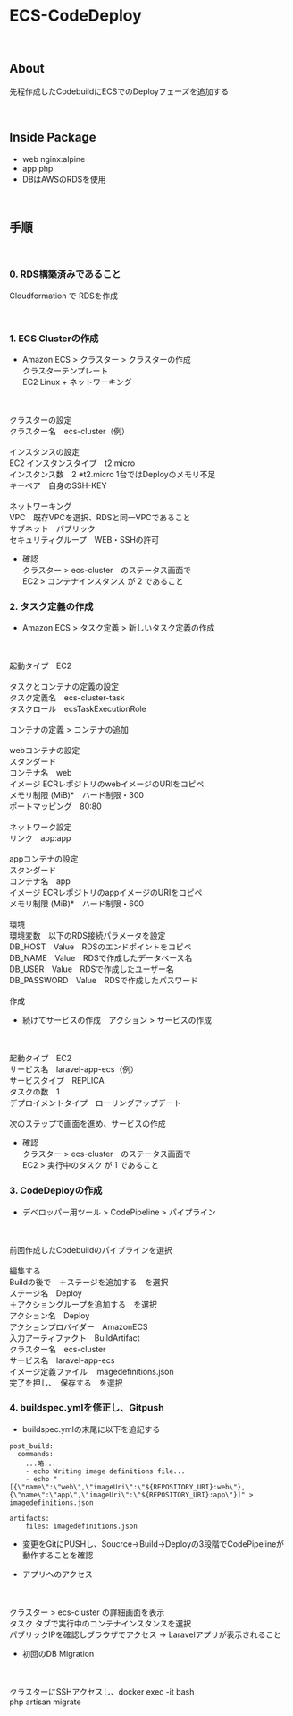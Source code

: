 # **ECS-CodeDeploy**

<br>

## **About**

先程作成したCodebuildにECSでのDeployフェーズを追加する

<br>

## **Inside Package**
 * web nginx:alpine
 * app php
 * DBはAWSのRDSを使用

<br>

## **手順**

<br>

### 0. RDS構築済みであること

Cloudformation で RDSを作成

<br>

### 1. ECS Clusterの作成

* Amazon ECS > クラスター > クラスターの作成
<br>クラスターテンプレート
<br>EC2 Linux + ネットワーキング
<br>
<br>クラスターの設定
<br>クラスター名　ecs-cluster（例）
<br>
<br>インスタンスの設定
<br>EC2 インスタンスタイプ　t2.micro
<br>インスタンス数　2 ※t2.micro 1台ではDeployのメモリ不足
<br>キーペア　自身のSSH-KEY
<br>
<br>ネットワーキング
<br>VPC　既存VPCを選択、RDSと同一VPCであること
<br>サブネット　パブリック
<br>セキュリティグループ　WEB・SSHの許可
<br>

* 確認
<br>クラスター > ecs-cluster　のステータス画面で
<br>EC2 > コンテナインスタンス が 2 であること

### 2. タスク定義の作成

* Amazon ECS > タスク定義 > 新しいタスク定義の作成
<br>
<br>起動タイプ　EC2
<br>
<br>タスクとコンテナの定義の設定
<br>タスク定義名　ecs-cluster-task
<br>タスクロール　ecsTaskExecutionRole
<br>
<br>コンテナの定義 > コンテナの追加
<br>
<br>webコンテナの設定
<br>スタンダード
<br>コンテナ名　web
<br>イメージ  ECRレポジトリのwebイメージのURIをコピペ
<br>メモリ制限 (MiB)*　ハード制限・300
<br>ポートマッピング　80:80
<br>
<br>ネットワーク設定
<br>リンク　app:app
<br>
<br>appコンテナの設定
<br>スタンダード
<br>コンテナ名　app
<br>イメージ  ECRレポジトリのappイメージのURIをコピペ
<br>メモリ制限 (MiB)*　ハード制限・600
<br>
<br>環境
<br>環境変数　以下のRDS接続パラメータを設定
<br>DB_HOST　Value　RDSのエンドポイントをコピペ
<br>DB_NAME　Value　RDSで作成したデータベース名
<br>DB_USER　Value　RDSで作成したユーザー名
<br>DB_PASSWORD　Value　RDSで作成したパスワード
<br>
<br>作成

* 続けてサービスの作成　アクション > サービスの作成
<br>
<br>起動タイプ　EC2
<br>サービス名　laravel-app-ecs（例）
<br>サービスタイプ　REPLICA
<br>タスクの数　1
<br>デプロイメントタイプ　ローリングアップデート
<br>
<br>次のステップで画面を進め、サービスの作成
<br>

* 確認
<br>クラスター > ecs-cluster　のステータス画面で
<br>EC2 > 実行中のタスク が 1 であること

### 3. CodeDeployの作成

* デベロッパー用ツール > CodePipeline > パイプライン
<br>
<br>前回作成したCodebuildのパイプラインを選択
<br>
<br>編集する
<br>Buildの後で　＋ステージを追加する　を選択
<br>ステージ名　Deploy
<br>＋アクショングループを追加する　を選択
<br>アクション名　Deploy
<br>アクションプロバイダー　AmazonECS
<br>入力アーティファクト　BuildArtifact
<br>クラスター名　ecs-cluster
<br>サービス名　laravel-app-ecs
<br>イメージ定義ファイル　imagedefinitions.json
<br>完了を押し、　保存する　を選択
<br>

### 4. buildspec.ymlを修正し、Gitpush

* buildspec.ymlの末尾に以下を追記する
```
post_build:
  commands:
    ...略...
    - echo Writing image definitions file...
    - echo "[{\"name\":\"web\",\"imageUri\":\"${REPOSITORY_URI}:web\"},{\"name\":\"app\",\"imageUri\":\"${REPOSITORY_URI}:app\"}]" > imagedefinitions.json

artifacts:
    files: imagedefinitions.json
```

* 変更をGitにPUSHし、Soucrce->Build->Deployの3段階でCodePipelineが動作することを確認


* アプリへのアクセス
<br>
<br>クラスター > ecs-cluster の詳細画面を表示
<br>タスク タブで実行中のコンテナインスタンスを選択
<br>パブリックIPを確認しブラウザでアクセス -> Laravelアプリが表示されること

* 初回のDB Migration
<br>
<br>クラスターにSSHアクセスし、docker exec -it <CONTAINER ID> bash
<br>php artisan migrate


